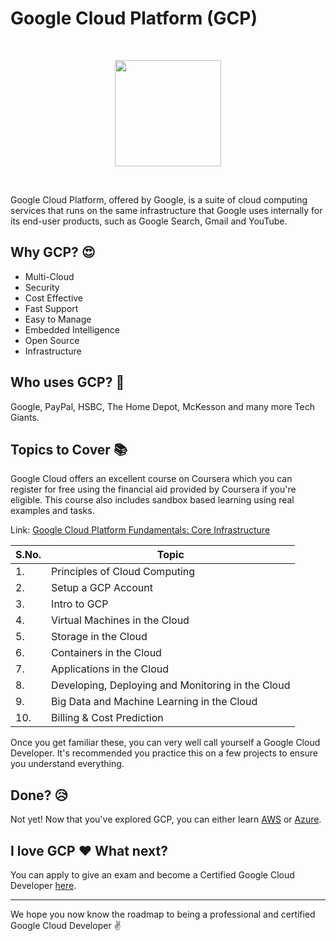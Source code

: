 # Google Cloud Platform (GCP)
<br>
<p align="center"><img src="https://i.ibb.co/Tbq5S71/gcp.png" height="170"></p>
<br>

Google Cloud Platform, offered by Google, is a suite of cloud computing services that runs on the same infrastructure that Google uses internally for its end-user products, such as Google Search, Gmail and YouTube.

## Why GCP? :heart_eyes:
- Multi-Cloud
- Security
- Cost Effective
- Fast Support
- Easy to Manage
- Embedded Intelligence
- Open Source
- Infrastructure

## Who uses GCP? :raising_hand:
Google, PayPal, HSBC, The Home Depot, McKesson and many more Tech Giants.

## Topics to Cover :books:

Google Cloud offers an excellent course on Coursera which you can register for free using the financial aid provided by Coursera if you're eligible. This course also includes sandbox based learning using real examples and tasks. 

Link: [Google Cloud Platform Fundamentals: Core Infrastructure](https://www.coursera.org/learn/gcp-fundamentals)

|S.No.|Topic|
|----|-----|
|1.|Principles of Cloud Computing|
|2.|Setup a GCP Account|
|3.|Intro to GCP|
|4.|Virtual Machines in the Cloud|
|5.|Storage in the Cloud|
|6.|Containers in the Cloud|
|7.|Applications in the Cloud|
|8.|Developing, Deploying and Monitoring in the Cloud|
|9.|Big Data and Machine Learning in the Cloud|
|10.|Billing & Cost Prediction|

Once you get familiar these, you can very well call yourself a Google Cloud Developer. It's recommended you practice this on a few projects to ensure you understand everything.


## Done? :disappointed_relieved:
Not yet! Now that you've explored GCP, you can either learn [AWS](./AWS.md) or [Azure](./AZURE.md).

## I love GCP :heart: What next? 
You can apply to give an exam and become a Certified Google Cloud Developer [here](https://cloud.google.com/certification/cloud-developer).

<hr>

We hope you now know the roadmap to being a professional and certified Google Cloud Developer :v: